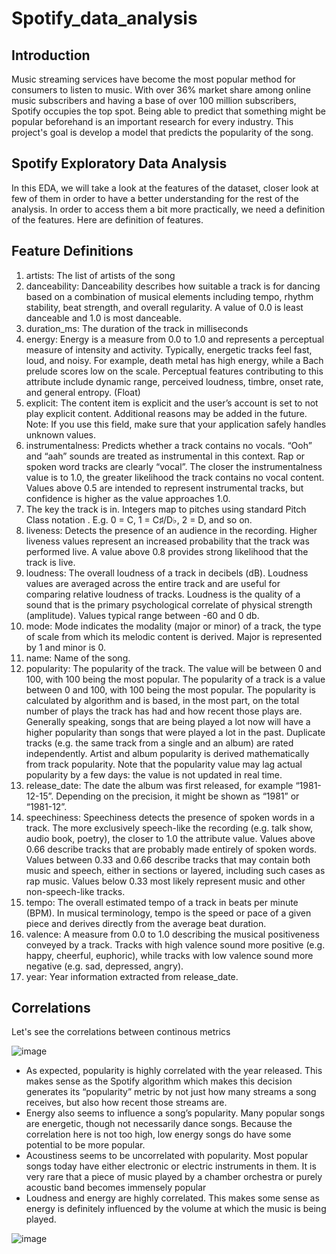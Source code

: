 # Spotify_data_analysis

## Introduction

Music streaming services have become the most popular method for consumers to listen to music. With over 36% market share among online music subscribers and having a base of over 100 million subscribers, Spotify occupies the top spot. Being able to predict that something might be popular beforehand is an important research for every industry. This project's goal is develop a model that predicts the popularity of the song.

## Spotify Exploratory Data Analysis

In this EDA, we will take a look at the features of the dataset, closer look at few of them in order to have a better understanding for the rest of the analysis. In order to access them a bit more practically, we need a definition of the features. Here are definition of features.


## Feature Definitions

1. artists: The list of artists of the song
2. danceability: Danceability describes how suitable a track is for dancing based on a combination of musical elements including tempo, rhythm stability, beat strength, and overall regularity. A value of 0.0 is least danceable and 1.0 is most danceable.
3. duration_ms: The duration of the track in milliseconds
4. energy: Energy is a measure from 0.0 to 1.0 and represents a perceptual measure of intensity and activity. Typically, energetic tracks feel fast, loud, and noisy. For example, death metal has high energy, while a Bach prelude scores low on the scale. Perceptual features contributing to this attribute include dynamic range, perceived loudness, timbre, onset rate, and general entropy. (Float)
5. explicit: The content item is explicit and the user’s account is set to not play explicit content. Additional reasons may be added in the future. Note: If you use this field, make sure that your application safely handles unknown values.
6. instrumentalness: Predicts whether a track contains no vocals. “Ooh” and “aah” sounds are treated as instrumental in this context. Rap or spoken word tracks are clearly “vocal”. The closer the instrumentalness value is to 1.0, the greater likelihood the track contains no vocal content. Values above 0.5 are intended to represent instrumental tracks, but confidence is higher as the value approaches 1.0.
7. The key the track is in. Integers map to pitches using standard Pitch Class notation . E.g. 0 = C, 1 = C♯/D♭, 2 = D, and so on.
8. liveness: Detects the presence of an audience in the recording. Higher liveness values represent an increased probability that the track was performed live. A value above 0.8 provides strong likelihood that the track is live.
9. loudness: The overall loudness of a track in decibels (dB). Loudness values are averaged across the entire track and are useful for comparing relative loudness of tracks. Loudness is the quality of a sound that is the primary psychological correlate of physical strength (amplitude). Values typical range between -60 and 0 db.
10. mode: Mode indicates the modality (major or minor) of a track, the type of scale from which its melodic content is derived. Major is represented by 1 and minor is 0.
11. name: Name of the song.
12. popularity: The popularity of the track. The value will be between 0 and 100, with 100 being the most popular. The popularity of a track is a value between 0 and 100, with 100 being the most popular. The popularity is calculated by algorithm and is based, in the most part, on the total number of plays the track has had and how recent those plays are. Generally speaking, songs that are being played a lot now will have a higher popularity than songs that were played a lot in the past. Duplicate tracks (e.g. the same track from a single and an album) are rated independently. Artist and album popularity is derived mathematically from track popularity. Note that the popularity value may lag actual popularity by a few days: the value is not updated in real time.
13. release_date: The date the album was first released, for example “1981-12-15”. Depending on the precision, it might be shown as “1981” or “1981-12”.
14. speechiness: Speechiness detects the presence of spoken words in a track. The more exclusively speech-like the recording (e.g. talk show, audio book, poetry), the closer to 1.0 the attribute value. Values above 0.66 describe tracks that are probably made entirely of spoken words. Values between 0.33 and 0.66 describe tracks that may contain both music and speech, either in sections or layered, including such cases as rap music. Values below 0.33 most likely represent music and other non-speech-like tracks.
15. tempo: The overall estimated tempo of a track in beats per minute (BPM). In musical terminology, tempo is the speed or pace of a given piece and derives directly from the average beat duration.
16. valence: A measure from 0.0 to 1.0 describing the musical positiveness conveyed by a track. Tracks with high valence sound more positive (e.g. happy, cheerful, euphoric), while tracks with low valence sound more negative (e.g. sad, depressed, angry).
17. year: Year information extracted from release_date.


## Correlations

Let's see the correlations between continous metrics

![image](https://user-images.githubusercontent.com/43426359/128095093-f9ae1000-63f0-48cf-826f-5a99f01198d4.png)

* As expected, popularity is highly correlated with the year released. This makes sense as the Spotify algorithm which makes this decision generates its “popularity” metric by not just how many streams a song receives, but also how recent those streams are.
* Energy also seems to influence a song’s popularity. Many popular songs are energetic, though not necessarily dance songs. Because the correlation here is not too high, low energy songs do have some potential to be more popular.
* Acoustiness seems to be uncorrelated with popularity. Most popular songs today have either electronic or electric instruments in them. It is very rare that a piece of music played by a chamber orchestra or purely acoustic band becomes immensely popular
* Loudness and energy are highly correlated. This makes some sense as energy is definitely influenced by the volume at which the music is being played.

![image](https://user-images.githubusercontent.com/43426359/128095318-b924e41c-e6cc-4c4f-9889-0a30f8247779.png)




